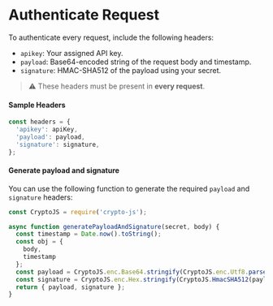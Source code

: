 # Authenticate Request

To authenticate every request, include the following headers:

- `apikey`: Your assigned API key.
- `payload`: Base64-encoded string of the request body and timestamp.
- `signature`: HMAC-SHA512 of the payload using your secret.

> ⚠️ These headers must be present in **every request**.

#### Sample Headers

```javascript
const headers = {
  'apikey': apiKey,
  'payload': payload,
  'signature': signature,
};
```

#### Generate payload and signature

You can use the following function to generate the required `payload` and `signature` headers:

```javascript
const CryptoJS = require('crypto-js');

async function generatePayloadAndSignature(secret, body) {
  const timestamp = Date.now().toString();
  const obj = {
    body,
    timestamp
  };
  const payload = CryptoJS.enc.Base64.stringify(CryptoJS.enc.Utf8.parse(JSON.stringify(obj)));
  const signature = CryptoJS.enc.Hex.stringify(CryptoJS.HmacSHA512(payload, secret));
  return { payload, signature };
}
```